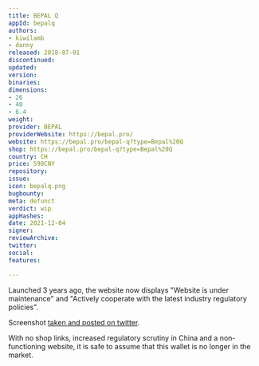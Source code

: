 ```yaml
---
title: BEPAL Q
appId: bepalq
authors:
- kiwilamb
- danny
released: 2018-07-01
discontinued: 
updated: 
version: 
binaries: 
dimensions:
- 26
- 40
- 6.4
weight: 
provider: BEPAL
providerWebsite: https://bepal.pro/
website: https://bepal.pro/bepal-q?type=Bepal%20Q
shop: https://bepal.pro/bepal-q?type=Bepal%20Q
country: CH
price: 598CNY
repository: 
issue: 
icon: bepalq.png
bugbounty: 
meta: defunct
verdict: wip
appHashes: 
date: 2021-12-04
signer: 
reviewArchive: 
twitter: 
social: 
features: 

---
```


Launched 3 years ago, the website now displays "Website is under maintenance" and "Actively cooperate with the latest industry regulatory policies". 

Screenshot [taken and posted on twitter](https://twitter.com/BitcoinWalletz/status/1464189901348356099).

With no shop links, increased regulatory scrutiny in China and a non-functioning website, it is safe to assume that this wallet is no longer in the market.
